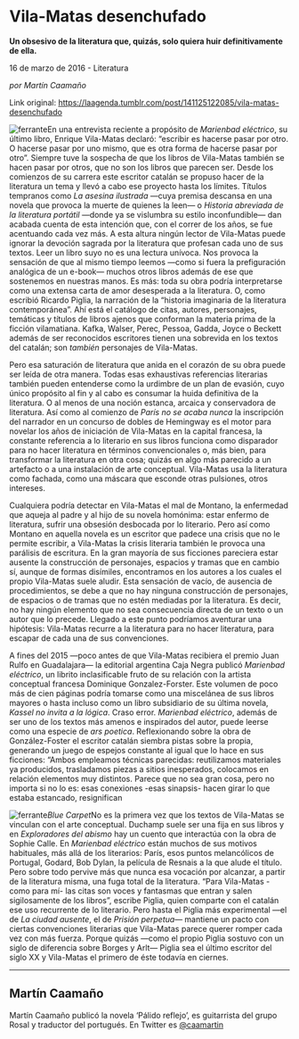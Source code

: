 # Vila-Matas desenchufado

**Un obsesivo de la literatura que, quizás, solo quiera huir definitivamente de ella.**

16 de marzo de 2016 - Literatura

_por Martín Caamaño_

Link original: https://laagenda.tumblr.com/post/141125122085/vila-matas-desenchufado

![ferrante](https://64.media.tumblr.com/8211da374ea9d3059df9e344c0c56919/tumblr_inline_pk0gx2lMZq1t6q87u_500.jpg)En una entrevista reciente a propósito de *Marienbad eléctrico*, su último libro, Enrique Vila-Matas declaró: “escribir es hacerse pasar por otro. O hacerse pasar por uno mismo, que es otra forma de hacerse pasar por otro”. Siempre tuve la sospecha de que los libros de Vila-Matas también se hacen pasar por otros, que no son los libros que parecen ser. Desde los comienzos de su carrera este escritor catalán se propuso hacer de la literatura un tema y llevó a cabo ese proyecto hasta los límites. Títulos tempranos como *La asesina ilustrada* —cuya premisa descansa en una novela que provoca la muerte de quienes la leen— o *Historia abreviada de la literatura portátil* —donde ya se vislumbra su estilo inconfundible— dan acabada cuenta de esta intención que, con el correr de los años, se fue acentuando cada vez más. A esta altura ningún lector de Vila-Matas puede ignorar la devoción sagrada por la literatura que profesan cada uno de sus textos. Leer un libro suyo no es una lectura unívoca. Nos provoca la sensación de que al mismo tiempo leemos —como si fuera la prefiguración analógica de un e-book— muchos otros libros además de ese que sostenemos en nuestras manos. Es más: toda su obra podría interpretarse como una extensa carta de amor desesperada a la literatura. O, como escribió Ricardo Piglia, la narración de la “historia imaginaria de la literatura contemporánea”. Ahí está el catálogo de citas, autores, personajes, temáticas y títulos de libros ajenos que conforman la materia prima de la ficción vilamatiana. Kafka, Walser, Perec, Pessoa, Gadda, Joyce o Beckett además de ser reconocidos escritores tienen una sobrevida en los textos del catalán; son *también* personajes de Vila-Matas.


Pero esa saturación de literatura que anida en el corazón de su obra puede ser leída de otra manera. Todas esas exhaustivas referencias literarias también pueden entenderse como la urdimbre de un plan de evasión, cuyo único propósito al fin y al cabo es consumar la huida definitiva de la literatura. O al menos de una noción estanca, arcaica y conservadora de literatura. Así como al comienzo de *París no se acaba nunca* la inscripción del narrador en un concurso de dobles de Hemingway es el motor para novelar los años de iniciación de Vila-Matas en la capital francesa, la constante referencia a lo literario en sus libros funciona como disparador para no hacer literatura en términos convencionales o, más bien, para transformar la literatura en otra cosa; quizás en algo más parecido a un artefacto o a una instalación de arte conceptual. Vila-Matas usa la literatura como fachada, como una máscara que esconde otras pulsiones, otros intereses. 


Cualquiera podría detectar en Vila-Matas el mal de Montano, la enfermedad que aqueja al padre y al hijo de su novela homónima: estar enfermo de literatura, sufrir una obsesión desbocada por lo literario. Pero así como Montano en aquella novela es un escritor que padece una crisis que no le permite escribir, a Vila-Matas la crisis literaria también le provoca una parálisis de escritura. En la gran mayoría de sus ficciones pareciera estar ausente la construcción de personajes, espacios y tramas que en cambio sí, aunque de formas disímiles, encontramos en los autores a los cuales el propio Vila-Matas suele aludir. Esta sensación de vacío, de ausencia de procedimientos, se debe a que no hay ninguna construcción de personajes, de espacios o de tramas que no estén mediadas por la literatura. Es decir, no hay ningún elemento que no sea consecuencia directa de un texto o un autor que lo precede. Llegado a este punto podríamos aventurar una hipótesis: Vila-Matas recurre a la literatura para no hacer literatura, para escapar de cada una de sus convenciones. 


A fines del 2015 —poco antes de que Vila-Matas recibiera el premio Juan Rulfo en Guadalajara— la editorial argentina Caja Negra publicó *Marienbad eléctrico*, un librito inclasificable fruto de su relación con la artista conceptual francesa Dominique Gonzalez-Forster. Este volumen de poco más de cien páginas podría tomarse como una miscelánea de sus libros mayores o hasta incluso como un libro subsidiario de su última novela, *Kassel no invita a la lógica*. Craso error. *Marienbad eléctrico*, además de ser uno de los textos más amenos e inspirados del autor, puede leerse como una especie de *ars poetica*. Reflexionando sobre la obra de González-Foster el escritor catalán siembra pistas sobre la propia, generando un juego de espejos constante al igual que lo hace en sus ficciones: “Ambos empleamos técnicas parecidas: reutilizamos materiales ya producidos, trasladamos piezas a sitios inesperados, colocamos en relación elementos muy distintos. Parece que no sea gran cosa, pero no importa si no lo es: esas conexiones -esas sinapsis- hacen girar lo que estaba estancado, resignifican 



![ferrante](https://64.media.tumblr.com/8211da374ea9d3059df9e344c0c56919/tumblr_inline_pk0gx2lMZq1t6q87u_250.jpg)*Blue Carpet*No es la primera vez que los textos de Vila-Matas se vinculan con el arte conceptual. Duchamp suele ser una fija en sus libros y en *Exploradores del abismo* hay un cuento que interactúa con la obra de Sophie Calle. En *Marienbad eléctrico* están muchos de sus motivos habituales, más allá de los literarios: París, esos puntos melancólicos de Portugal, Godard, Bob Dylan, la película de Resnais a la que alude el título. Pero sobre todo pervive más que nunca esa vocación por alcanzar, a partir de la literatura misma, una fuga total de la literatura. “Para Vila-Matas -como para mí- las citas son voces y fantasmas que entran y salen sigilosamente de los libros”, escribe Piglia, quien comparte con el catalán ese uso recurrente de lo literario. Pero hasta el Piglia más experimental —el de *La ciudad ausente*, el de *Prisión perpetua*— mantiene un pacto con ciertas convenciones literarias que Vila-Matas parece querer romper cada vez con más fuerza. Porque quizás —como el propio Piglia sostuvo con un siglo de diferencia sobre Borges y Arlt— Piglia sea el último escritor del siglo XX y Vila-Matas el primero de éste todavía en ciernes.




---

 Martín Caamaño
---------------

 Martín Caamaño publicó la novela ‘Pálido reflejo’, es guitarrista del grupo Rosal y traductor del portugués. En Twitter es  [@caamartin](https://twitter.com/caamartin) 


